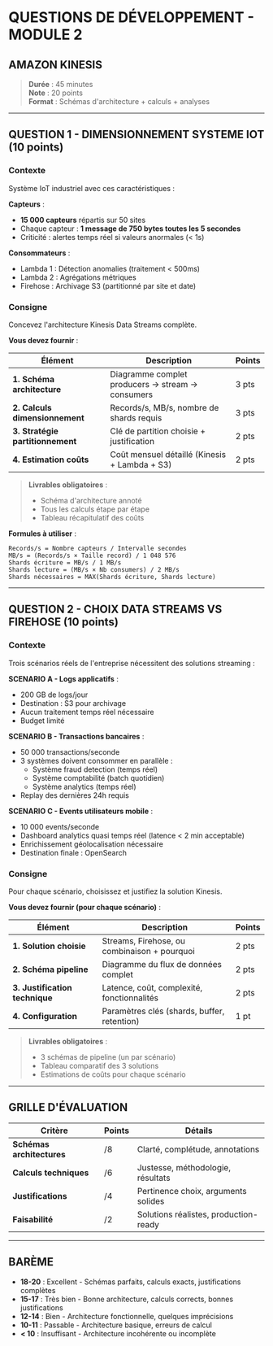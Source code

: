 # QUESTIONS DE DÉVELOPPEMENT - MODULE 2
## AMAZON KINESIS

> **Durée** : 45 minutes  
> **Note** : 20 points  
> **Format** : Schémas d'architecture + calculs + analyses

---

## QUESTION 1 - DIMENSIONNEMENT SYSTEME IOT (10 points)

### Contexte

Système IoT industriel avec ces caractéristiques :

**Capteurs** :
- **15 000 capteurs** répartis sur 50 sites
- Chaque capteur : **1 message de 750 bytes toutes les 5 secondes**
- Criticité : alertes temps réel si valeurs anormales (< 1s)

**Consommateurs** :
- Lambda 1 : Détection anomalies (traitement < 500ms)
- Lambda 2 : Agrégations métriques
- Firehose : Archivage S3 (partitionné par site et date)

### Consigne

Concevez l'architecture Kinesis Data Streams complète.

**Vous devez fournir** :

| Élément | Description | Points |
|---------|-------------|--------|
| **1. Schéma architecture** | Diagramme complet producers → stream → consumers | 3 pts |
| **2. Calculs dimensionnement** | Records/s, MB/s, nombre de shards requis | 3 pts |
| **3. Stratégie partitionnement** | Clé de partition choisie + justification | 2 pts |
| **4. Estimation coûts** | Coût mensuel détaillé (Kinesis + Lambda + S3) | 2 pts |

> **Livrables obligatoires** :  
> - Schéma d'architecture annoté  
> - Tous les calculs étape par étape  
> - Tableau récapitulatif des coûts

**Formules à utiliser** :
```
Records/s = Nombre capteurs / Intervalle secondes
MB/s = (Records/s × Taille record) / 1 048 576
Shards écriture = MB/s / 1 MB/s
Shards lecture = (MB/s × Nb consumers) / 2 MB/s
Shards nécessaires = MAX(Shards écriture, Shards lecture)
```

---

## QUESTION 2 - CHOIX DATA STREAMS VS FIREHOSE (10 points)

### Contexte

Trois scénarios réels de l'entreprise nécessitent des solutions streaming :

**SCENARIO A - Logs applicatifs** :
- 200 GB de logs/jour
- Destination : S3 pour archivage
- Aucun traitement temps réel nécessaire
- Budget limité

**SCENARIO B - Transactions bancaires** :
- 50 000 transactions/seconde
- 3 systèmes doivent consommer en parallèle :
  - Système fraud detection (temps réel)
  - Système comptabilité (batch quotidien)
  - Système analytics (temps réel)
- Replay des dernières 24h requis

**SCENARIO C - Events utilisateurs mobile** :
- 10 000 events/seconde
- Dashboard analytics quasi temps réel (latence < 2 min acceptable)
- Enrichissement géolocalisation nécessaire
- Destination finale : OpenSearch

### Consigne

Pour chaque scénario, choisissez et justifiez la solution Kinesis.

**Vous devez fournir (pour chaque scénario)** :

| Élément | Description | Points |
|---------|-------------|--------|
| **1. Solution choisie** | Streams, Firehose, ou combinaison + pourquoi | 2 pts |
| **2. Schéma pipeline** | Diagramme du flux de données complet | 2 pts |
| **3. Justification technique** | Latence, coût, complexité, fonctionnalités | 2 pts |
| **4. Configuration** | Paramètres clés (shards, buffer, retention) | 1 pt |

> **Livrables obligatoires** :  
> - 3 schémas de pipeline (un par scénario)  
> - Tableau comparatif des 3 solutions  
> - Estimations de coûts pour chaque scénario

---

## GRILLE D'ÉVALUATION

| Critère | Points | Détails |
|---------|--------|---------|
| **Schémas architectures** | /8 | Clarté, complétude, annotations |
| **Calculs techniques** | /6 | Justesse, méthodologie, résultats |
| **Justifications** | /4 | Pertinence choix, arguments solides |
| **Faisabilité** | /2 | Solutions réalistes, production-ready |

---

## BARÈME

- **18-20** : Excellent - Schémas parfaits, calculs exacts, justifications complètes
- **15-17** : Très bien - Bonne architecture, calculs corrects, bonnes justifications
- **12-14** : Bien - Architecture fonctionnelle, quelques imprécisions
- **10-11** : Passable - Architecture basique, erreurs de calcul
- **< 10** : Insuffisant - Architecture incohérente ou incomplète

